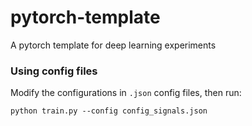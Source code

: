 # pytorch-template
A pytorch template for deep learning experiments


### Using config files
Modify the configurations in `.json` config files, then run:

  ```
  python train.py --config config_signals.json

  ```